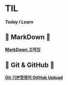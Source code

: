 # TIL
***Today I Learn***

## :star2: **MarkDown** :star2:
[**MarkDown 끄적임**](https://github.com/JinSan-RM/TIL/blob/master/TIL%20markdown%2023-01-11.md)
## :tada: **Git & GitHub** :tada:
[**Git 기본명령어 GitHub Upload**](https://github.com/JinSan-RM/TIL/blob/master/TIL%20Git%20%26%20GitHub%2023-01-11.md)